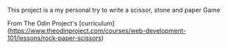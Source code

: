 This project is a my personal try to write a scissor, stone and paper Game

From The Odin Project's [curriculum]
(https://www.theodinproject.com/courses/web-development-101/lessons/rock-paper-scissors)
